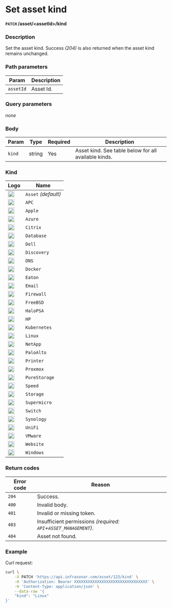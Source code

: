 # Set asset kind
**`PATCH` /asset/<assetId\>/kind**

### Description
Set the asset kind. Success _(204)_ is also returned when the asset kind remains unchanged.

### Path parameters
Param               | Description
--------------------|-------------
`assetId`           | Asset Id.

### Query parameters
_none_

### Body
Param       | Type      | Required  | Description
------------|-----------|-----------|-------------
`kind`      | string    | Yes       | Asset kind. See table below for all available kinds.

### Kind

Logo                                                                                                            | Name
----------------------------------------------------------------------------------------------------------------|---------
<img src="https://app.infrasonar.com/static/images/hosticons/asset.png" style="margin:0; width:20px;"/>         | `Asset` _(default)_
<img src="https://app.infrasonar.com/static/images/hosticons/apc.png" style="margin:0; width:20px;"/>           | `APC`
<img src="https://app.infrasonar.com/static/images/hosticons/apple.png" style="margin:0; width:20px;"/>         | `Apple`
<img src="https://app.infrasonar.com/static/images/hosticons/azure.png" style="margin:0; width:20px;"/>         | `Azure`
<img src="https://app.infrasonar.com/static/images/hosticons/citrix.png" style="margin:0; width:20px;"/>        | `Citrix`
<img src="https://app.infrasonar.com/static/images/hosticons/database.png" style="margin:0; width:20px;"/>      | `Database`
<img src="https://app.infrasonar.com/static/images/hosticons/dell.png" style="margin:0; width:20px;"/>          | `Dell`
<img src="https://app.infrasonar.com/static/images/hosticons/discovery.png" style="margin:0; width:20px;"/>     | `Discovery`
<img src="https://app.infrasonar.com/static/images/hosticons/dns.png" style="margin:0; width:20px;"/>           | `DNS`
<img src="https://app.infrasonar.com/static/images/hosticons/docker.png" style="margin:0; width:20px;"/>        | `Docker`
<img src="https://app.infrasonar.com/static/images/hosticons/eaton.png" style="margin:0; width:20px;"/>         | `Eaton`
<img src="https://app.infrasonar.com/static/images/hosticons/email.png" style="margin:0; width:20px;"/>         | `Email`
<img src="https://app.infrasonar.com/static/images/hosticons/firewall.png" style="margin:0; width:20px;"/>      | `Firewall`
<img src="https://app.infrasonar.com/static/images/hosticons/freebsd.png" style="margin:0; width:20px;"/>       | `FreeBSD`
<img src="https://app.infrasonar.com/static/images/hosticons/halopsa.png" style="margin:0; width:20px;"/>       | `HaloPSA`
<img src="https://app.infrasonar.com/static/images/hosticons/hp.png" style="margin:0; width:20px;"/>            | `HP`
<img src="https://app.infrasonar.com/static/images/hosticons/kubernetes.png" style="margin:0; width:20px;"/>    | `Kubernetes`
<img src="https://app.infrasonar.com/static/images/hosticons/linux.png" style="margin:0; width:20px;"/>         | `Linux`
<img src="https://app.infrasonar.com/static/images/hosticons/netapp.png" style="margin:0; width:20px;"/>        | `NetApp`
<img src="https://app.infrasonar.com/static/images/hosticons/paloalto.png" style="margin:0; width:20px;"/>      | `PaloAlto`
<img src="https://app.infrasonar.com/static/images/hosticons/printer.png" style="margin:0; width:20px;"/>       | `Printer`
<img src="https://app.infrasonar.com/static/images/hosticons/proxmox.png" style="margin:0; width:20px;"/>       | `Proxmox`
<img src="https://app.infrasonar.com/static/images/hosticons/purestorage.png" style="margin:0; width:20px;"/>   | `PureStorage`
<img src="https://app.infrasonar.com/static/images/hosticons/speed.png" style="margin:0; width:20px;"/>         | `Speed`
<img src="https://app.infrasonar.com/static/images/hosticons/storage.png" style="margin:0; width:20px;"/>       | `Storage`
<img src="https://app.infrasonar.com/static/images/hosticons/supermicro.png" style="margin:0; width:20px;"/>    | `Supermicro`
<img src="https://app.infrasonar.com/static/images/hosticons/switch.png" style="margin:0; width:20px;"/>        | `Switch`
<img src="https://app.infrasonar.com/static/images/hosticons/synology.png" style="margin:0; width:20px;"/>      | `Synology`
<img src="https://app.infrasonar.com/static/images/hosticons/unifi.png" style="margin:0; width:20px;"/>         | `UniFi`
<img src="https://app.infrasonar.com/static/images/hosticons/vmware.png" style="margin:0; width:20px;"/>        | `VMware`
<img src="https://app.infrasonar.com/static/images/hosticons/website.png" style="margin:0; width:20px;"/>       | `Website`
<img src="https://app.infrasonar.com/static/images/hosticons/windows.png" style="margin:0; width:20px;"/>       | `Windows`


### Return codes
Error code  | Reason
------------|--------
`204`       | Success.
`400`       | Invalid body.
`401`       | Invalid or missing token.
`403`       | Insufficient permissions _(required: `API`+`ASSET_MANAGEMENT`)_.
`404`       | Asset not found.

### Example
Curl request:
```bash
curl \
    -X PATCH 'https://api.infrasonar.com/asset/123/kind' \
    -H 'Authorization: Bearer XXXXXXXXXXXXXXXXXXXXXXXXXXXXXXXX' \
    -H 'Content-Type: application/json' \
    --data-raw '{
    "kind": "Linux"
}'
```
